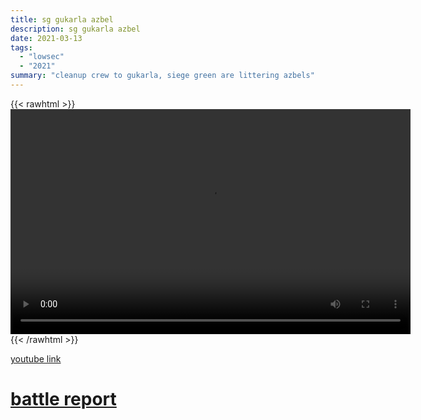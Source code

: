 ```yaml
---
title: sg gukarla azbel
description: sg gukarla azbel
date: 2021-03-13
tags:
  - "lowsec"
  - "2021"
summary: "cleanup crew to gukarla, siege green are littering azbels"
---
```


{{< rawhtml >}}<video width="640" height="360" controls>
<source src="https://crowdfile.net/snuffed/gukarla-sg-azbel.mp4" type="video/mp4">
Your browser does not support the video tag.</video>{{< /rawhtml >}}

[youtube link](https://www.youtube.com/watch?v=A61rilPz-3g)

# [battle report](https://br.evetools.org/related/30002102/202103130800)

